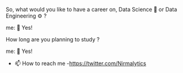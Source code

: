 So, what would you like to have a career on, Data Science 🔬 or Data Engineering ⚙️ ?

me: 👀 Yes!

How long are you planning to study ?

me: 👀 Yes!

- 📫 How to reach me -https://twitter.com/Nirmalytics

<!---
Nirmalytics/Nirmalytics is a ✨ special ✨ repository because its `README.md` (this file) appears on your GitHub profile.
You can click the Preview link to take a look at your changes.
--->
